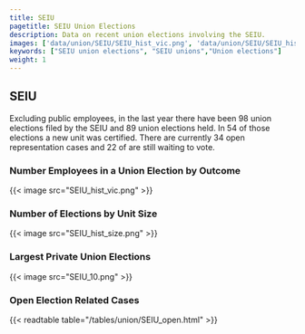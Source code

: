 ```yaml
---
title: SEIU
pagetitle: SEIU Union Elections
description: Data on recent union elections involving the SEIU.
images: ['data/union/SEIU/SEIU_hist_vic.png', 'data/union/SEIU/SEIU_hist_size.png', 'data/union/SEIU/SEIU_10.png']
keywords: ["SEIU union elections", "SEIU unions","Union elections"]
weight: 1
---
```

##  SEIU

Excluding public employees, in the last year there have been 98 union elections filed by the SEIU and 89 union elections held. In 54 of those elections a new unit was certified. There are currently 34 open representation cases and 22 of are still waiting to vote.

### Number Employees in a Union Election by Outcome
{{< image src="SEIU_hist_vic.png" >}}

### Number of Elections by Unit Size
{{< image src="SEIU_hist_size.png" >}}

### Largest Private Union Elections
{{< image src="SEIU_10.png" >}}

### Open Election Related Cases
{{< readtable table="/tables/union/SEIU_open.html" >}}

